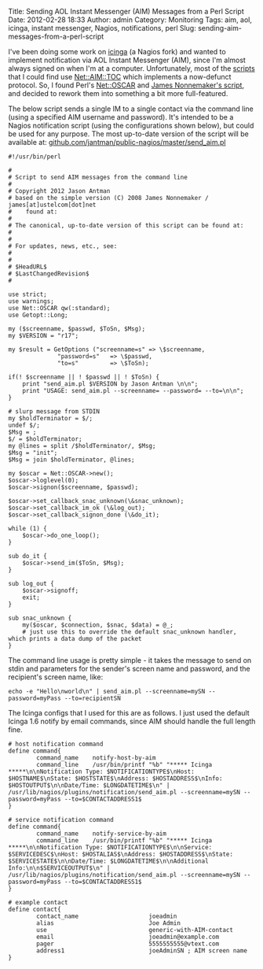 Title: Sending AOL Instant Messenger (AIM) Messages from a Perl Script
Date: 2012-02-28 18:33
Author: admin
Category: Monitoring
Tags: aim, aol, icinga, instant messenger, Nagios, notifications, perl
Slug: sending-aim-messages-from-a-perl-script

I've been doing some work on [icinga](http://www.icinga.org) (a Nagios
fork) and wanted to implement notification via AOL Instant Messenger
(AIM), since I'm almost always signed on when I'm at a computer.
Unfortunately, most of the
[scripts](http://vuksan.com/linux/nagios_scripts.html#send_aim_messages)
that I could find use
[Net::AIM::TOC](http://search.cpan.org/~friffin/Net-AIM-TOC-0.97/TOC.pm)
which implements a now-defunct protocol. So, I found Perl's
[Net::OSCAR](http://search.cpan.org/~toddr/Net-OSCAR-1.928/lib/Net/OSCAR.pm)
and [James Nonnemaker's script](http://moo.net/code/aim.html), and
decided to rework them into something a bit more full-featured.

The below script sends a single IM to a single contact via the command
line (using a specified AIM username and password). It's intended to be
a Nagios notification script (using the configurations shown below), but
could be used for any purpose. The most up-to-date version of the script
will be available at:
[github.com/jantman/public-nagios/master/send\_aim.pl](https://github.com/jantman/nagios-scripts/blob/master/send_aim.pl)

~~~~{.perl}
#!/usr/bin/perl

#
# Script to send AIM messages from the command line
#
# Copyright 2012 Jason Antman  
# based on the simple version (C) 2008 James Nonnemaker / james[at]ustelcom[dot]net 
#    found at: 
#
# The canonical, up-to-date version of this script can be found at:
#  
#
# For updates, news, etc., see:
#  
#
# $HeadURL$
# $LastChangedRevision$
#

use strict;
use warnings;
use Net::OSCAR qw(:standard);
use Getopt::Long;

my ($screenname, $passwd, $ToSn, $Msg);
my $VERSION = "r17";

my $result = GetOptions ("screenname=s" => \$screenname,
              "password=s"   => \$passwd,
              "to=s"         => \$ToSn);

if(! $screenname || ! $passwd || ! $ToSn) {
    print "send_aim.pl $VERSION by Jason Antman \n\n";
    print "USAGE: send_aim.pl --screenname= --password= --to=\n\n";
}

# slurp message from STDIN
my $holdTerminator = $/;
undef $/;
$Msg = ;
$/ = $holdTerminator;
my @lines = split /$holdTerminator/, $Msg;
$Msg = "init";
$Msg = join $holdTerminator, @lines;

my $oscar = Net::OSCAR->new();
$oscar->loglevel(0);
$oscar->signon($screenname, $passwd);

$oscar->set_callback_snac_unknown(\&snac_unknown);
$oscar->set_callback_im_ok (\&log_out);
$oscar->set_callback_signon_done (\&do_it);

while (1) {
    $oscar->do_one_loop();
}

sub do_it {
    $oscar->send_im($ToSn, $Msg);
}

sub log_out {
    $oscar->signoff;
    exit;
}

sub snac_unknown {
    my($oscar, $connection, $snac, $data) = @_;
    # just use this to override the default snac_unknown handler, which prints a data dump of the packet
}
~~~~

The command line usage is pretty simple - it takes the message to send
on stdin and parameters for the sender's screen name and password, and
the recipient's screen name, like:

~~~~{.bash}
echo -e "Hello\nworld\n" | send_aim.pl --screenname=mySN --password=myPass --to=recipientSN
~~~~

The Icinga configs that I used for this are as follows. I just used the
default Icinga 1.6 notify by email commands, since AIM should handle the
full length fine.

~~~~{.text}
# host notification command
define command{
        command_name    notify-host-by-aim
        command_line    /usr/bin/printf "%b" "***** Icinga *****\n\nNotification Type: $NOTIFICATIONTYPE$\nHost: $HOSTNAME$\nState: $HOSTSTATE$\nAddress: $HOSTADDRESS$\nInfo: $HOSTOUTPUT$\n\nDate/Time: $LONGDATETIME$\n" | /usr/lib/nagios/plugins/notification/send_aim.pl --screenname=mySN --password=myPass --to=$CONTACTADDRESS1$
}

# service notification command
define command{
        command_name    notify-service-by-aim
        command_line    /usr/bin/printf "%b" "***** Icinga *****\n\nNotification Type: $NOTIFICATIONTYPE$\n\nService: $SERVICEDESC$\nHost: $HOSTALIAS$\nAddress: $HOSTADDRESS$\nState: $SERVICESTATE$\n\nDate/Time: $LONGDATETIME$\n\nAdditional Info:\n\n$SERVICEOUTPUT$\n" | /usr/lib/nagios/plugins/notification/send_aim.pl --screenname=mySN --password=myPass --to=$CONTACTADDRESS1$
}

# example contact
define contact{
        contact_name                    joeadmin
        alias                           Joe Admin
        use                             generic-with-AIM-contact
        email                           joeadmin@example.com
        pager                           5555555555@vtext.com
        address1                        joeAdminSN ; AIM screen name
}
~~~~
